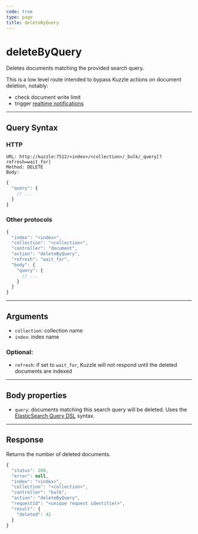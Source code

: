 ```yaml
---
code: true
type: page
title: deleteByQuery
---
```


# deleteByQuery

Deletes documents matching the provided search query. 

This is a low level route intended to bypass Kuzzle actions on document deletion, notably:
  - check document write limit
  - trigger [realtime notifications](/core/2/guides/essentials/real-time)

---

## Query Syntax

### HTTP

```http
URL: http://kuzzle:7512/<index>/<collection>/_bulk/_query[?refresh=wait_for]
Method: DELETE
Body:
```

```js
{
  "query": {
    // ...
  }
}
```

### Other protocols

```js
{
  "index": "<index>",
  "collection": "<collection>",
  "controller": "document",
  "action": "deleteByQuery",
  "refresh": "wait_for",
  "body": {
    "query": {
      // ...
    }
  }
}
```

---

## Arguments

- `collection`: collection name
- `index`: index name

### Optional:

- `refresh`: if set to `wait_for`, Kuzzle will not respond until the deleted documents are indexed

---

## Body properties

- `query`: documents matching this search query will be deleted. Uses the [ElasticSearch Query DSL](https://www.elastic.co/guide/en/elasticsearch/reference/7.4/query-dsl.html) syntax.

---

## Response

Returns the number of deleted documents.

```js
{
  "status": 200,
  "error": null,
  "index": "<index>",
  "collection": "<collection>",
  "controller": "bulk",
  "action": "deleteByQuery",
  "requestId": "<unique request identifier>",
  "result": {
    "deleted": 42
  }
}
```
